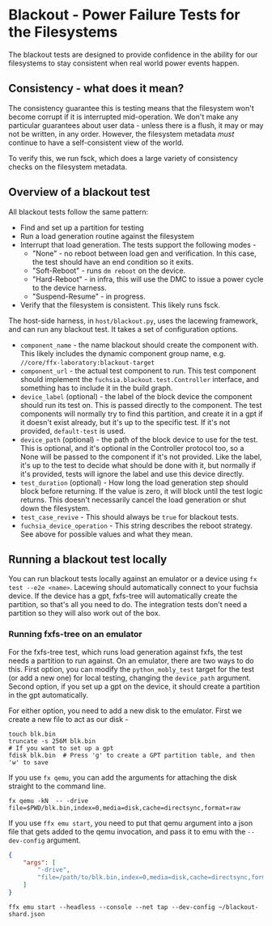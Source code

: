 # Blackout - Power Failure Tests for the Filesystems

The blackout tests are designed to provide confidence in the ability for our filesystems to stay
consistent when real world power events happen.

## Consistency - what does it mean?

The consistency guarantee this is testing means that the filesystem won't become corrupt if it is
interrupted mid-operation. We don't make any particular guarantees about user data - unless there
is a flush, it may or may not be written, in any order. However, the filesystem metadata _must_
continue to have a self-consistent view of the world.

To verify this, we run fsck, which does a large variety of consistency checks on the filesystem
metadata.

## Overview of a blackout test

All blackout tests follow the same pattern:

 - Find and set up a partition for testing
 - Run a load generation routine against the filesystem
 - Interrupt that load generation. The tests support the following modes -
   - "None" - no reboot between load gen and verification. In this case, the test should have an
     end condition so it exits.
   - "Soft-Reboot" - runs `dm reboot` on the device.
   - "Hard-Reboot" - in infra, this will use the DMC to issue a power cycle to the device harness.
   - "Suspend-Resume" - in progress.
 - Verify that the filesystem is consistent. This likely runs fsck.

The host-side harness, in `host/blackout.py`, uses the lacewing framework, and can run any blackout
test. It takes a set of configuration options.

 - `component_name` - the name blackout should create the component with. This likely includes the
   dynamic component group name, e.g. `//core/ffx-laboratory:blackout-target`
 - `component_url` - the actual test component to run. This test component should implement the
   `fuchsia.blackout.test.Controller` interface, and something has to include it in the build
   graph.
 - `device_label` (optional) - the label of the block device the component should run its test on.
   This is passed directly to the component. The test components will normally try to find this
   partition, and create it in a gpt if it doesn't exist already, but it's up to the specific test.
   If it's not provided, `default-test` is used.
 - `device_path` (optional) - the path of the block device to use for the test. This is optional,
   and it's optional in the Controller protocol too, so a None will be passed to the component if
   it's not provided. Like the label, it's up to the test to decide what should be done with it,
   but normally if it's provided, tests will ignore the label and use this device directly.
 - `test_duration` (optional) - How long the load generation step should block before returning. If
   the value is zero, it will block until the test logic returns. This doesn't necessarily cancel
   the load generation or shut down the filesystem.
 - `test_case_revive` - This should always be `true` for blackout tests.
 - `fuchsia_device_operation` - This string describes the reboot strategy. See above for possible
   values and what they mean.

## Running a blackout test locally

You can run blackout tests locally against an emulator or a device using `fx test --e2e <name>`.
Lacewing should automatically connect to your fuchsia device. If the device has a gpt, fxfs-tree
will automatically create the partition, so that's all you need to do. The integration tests don't
need a partition so they will also work out of the box.

### Running fxfs-tree on an emulator

For the fxfs-tree test, which runs load generation against fxfs, the test needs a partition to run
against. On an emulator, there are two ways to do this. First option, you can modify the
`python_mobly_test` target for the test (or add a new one) for local testing, changing the
`device_path` argument. Second option, if you set up a gpt on the device, it should create a
partition in the gpt automatically.

For either option, you need to add a new disk to the emulator. First we create a new file to act as
our disk -

```
touch blk.bin
truncate -s 256M blk.bin
# If you want to set up a gpt
fdisk blk.bin  # Press 'g' to create a GPT partition table, and then 'w' to save
```

If you use `fx qemu`, you can add the arguments for attaching the disk straight to the command
line.

```
fx qemu -kN  -- -drive file=$PWD/blk.bin,index=0,media=disk,cache=directsync,format=raw
```

If you use `ffx emu start`, you need to put that qemu argument into a json file that gets added to
the qemu invocation, and pass it to emu with the `--dev-config` argument.

```json
{
    "args": [
        "-drive",
        "file=/path/to/blk.bin,index=0,media=disk,cache=directsync,format=raw"
    ]
}
```

```
ffx emu start --headless --console --net tap --dev-config ~/blackout-shard.json
```
